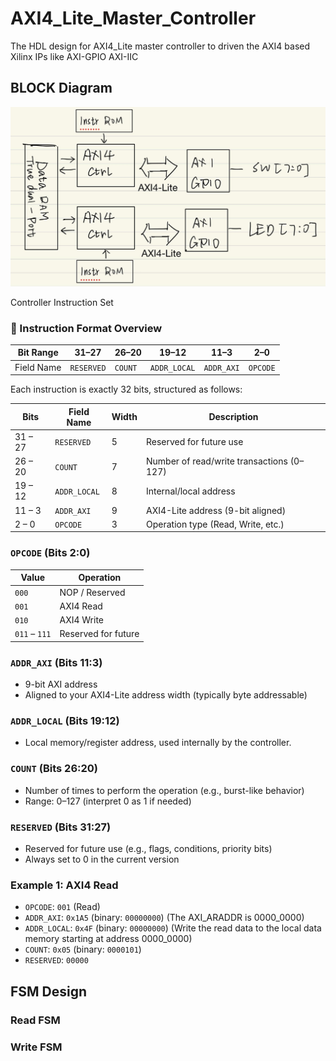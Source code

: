 # AXI4_Lite_Master_Controller
The HDL design for AXI4_Lite master controller to driven the AXI4 based Xilinx IPs like AXI-GPIO AXI-IIC

## BLOCK Diagram
<p align="center">
  <img src="figure/block_diagram_axi_gpio.jpg" width="600"/>
</p
  
## Controller Instruction Set
### 🧠 Instruction Format Overview

| Bit Range  | 31–27       | 26–20     | 19–12       | 11–3        | 2–0      |
|------------|-------------|-----------|-------------|-------------|----------|
| Field Name | `RESERVED`  | `COUNT`   | `ADDR_LOCAL`| `ADDR_AXI`  | `OPCODE` |
        
Each instruction is exactly 32 bits, structured as follows:

| Bits       | Field Name   | Width | Description                                 |
|------------|--------------|-------|---------------------------------------------|
| 31 – 27    | `RESERVED`   | 5     | Reserved for future use                     |
| 26 – 20    | `COUNT`      | 7     | Number of read/write transactions (0–127)   |
| 19 – 12    | `ADDR_LOCAL` | 8     | Internal/local address                      |
| 11 – 3     | `ADDR_AXI`   | 9     | AXI4-Lite address (9-bit aligned)           |
| 2 – 0      | `OPCODE`     | 3     | Operation type (Read, Write, etc.)          |

### `OPCODE` (Bits 2:0)

| Value | Operation      |
|-------|----------------|
| `000` | NOP / Reserved |
| `001` | AXI4 Read      |
| `010` | AXI4 Write     |
| `011` – `111` | Reserved for future |

### `ADDR_AXI` (Bits 11:3)

- 9-bit AXI address
- Aligned to your AXI4-Lite address width (typically byte addressable)

### `ADDR_LOCAL` (Bits 19:12)

- Local memory/register address, used internally by the controller.

### `COUNT` (Bits 26:20)

- Number of times to perform the operation (e.g., burst-like behavior)
- Range: 0–127 (interpret 0 as 1 if needed)

### `RESERVED` (Bits 31:27)

- Reserved for future use (e.g., flags, conditions, priority bits)
- Always set to 0 in the current version


### Example 1: AXI4 Read
- `OPCODE`: `001` (Read)
- `ADDR_AXI`: `0x1A5` (binary: `00000000`) (The AXI_ARADDR is 0000_0000)
- `ADDR_LOCAL`: `0x4F` (binary: `00000000`) (Write the read data to the local data memory starting at address 0000_0000)
- `COUNT`: `0x05` (binary: `0000101`)
- `RESERVED`: `00000`
## FSM Design
### Read FSM
### Write FSM
